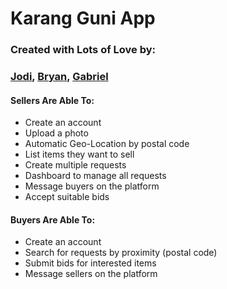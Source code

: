 # Karang Guni App

### Created with Lots of Love by:
### [Jodi](https://github.com/jodich), [Bryan](https://github.com/Phangster), [Gabriel](https://github.com/angkiki)

#### Sellers Are Able To:
* Create an account
* Upload a photo
* Automatic Geo-Location by postal code
* List items they want to sell
* Create multiple requests
* Dashboard to manage all requests
* Message buyers on the platform
* Accept suitable bids

#### Buyers Are Able To:
* Create an account
* Search for requests by proximity (postal code)
* Submit bids for interested items
* Message sellers on the platform
